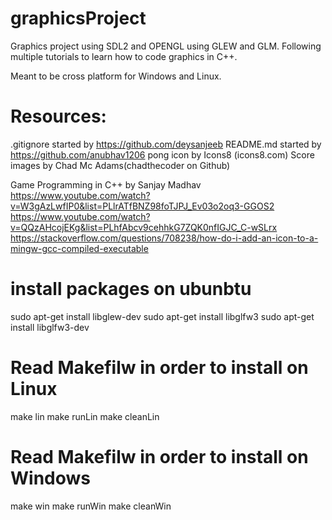 # graphicsProject

Graphics project using SDL2 and OPENGL using GLEW and GLM. Following multiple tutorials to learn how to code graphics in C++.

Meant to be cross platform for Windows and Linux.

# Resources:

.gitignore started by https://github.com/deysanjeeb
README.md started by https://github.com/anubhav1206
pong icon by Icons8 (icons8.com)
Score images by Chad Mc Adams(chadthecoder on Github)

Game Programming in C++ by Sanjay Madhav  
 https://www.youtube.com/watch?v=W3gAzLwfIP0&list=PLlrATfBNZ98foTJPJ_Ev03o2oq3-GGOS2  
 https://www.youtube.com/watch?v=QQzAHcojEKg&list=PLhfAbcv9cehhkG7ZQK0nfIGJC_C-wSLrx  
 https://stackoverflow.com/questions/708238/how-do-i-add-an-icon-to-a-mingw-gcc-compiled-executable

# install packages on ubunbtu

sudo apt-get install libglew-dev
sudo apt-get install libglfw3
sudo apt-get install libglfw3-dev

# Read Makefilw in order to install on Linux

make lin
make runLin
make cleanLin

# Read Makefilw in order to install on Windows

make win
make runWin
make cleanWin
